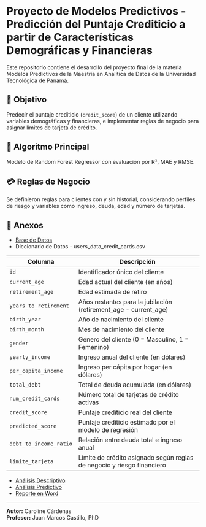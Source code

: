 # Proyecto de Modelos Predictivos - Predicción del Puntaje Crediticio a partir de Características Demográficas y Financieras 

Este repositorio contiene el desarrollo del proyecto final de la materia Modelos Predictivos de la Maestría en Analítica de Datos de la Universidad Tecnológica de Panamá.

## 📌 Objetivo
Predecir el puntaje crediticio (`credit_score`) de un cliente utilizando variables demográficas y financieras, e implementar reglas de negocio para asignar límites de tarjeta de crédito.

## 🧠 Algoritmo Principal
Modelo de Random Forest Regressor con evaluación por R², MAE y RMSE.

## 💳 Reglas de Negocio
Se definieron reglas para clientes con y sin historial, considerando perfiles de riesgo y variables como ingreso, deuda, edad y número de tarjetas.

## 🔗 Anexos
- [Base de Datos](users_data_credit_cards.csv)
- Diccionario de Datos - users_data_credit_cards.csv

| Columna               | Descripción                                                                 |
|-----------------------|------------------------------------------------------------------------------|
| `id`                  | Identificador único del cliente                                              |
| `current_age`         | Edad actual del cliente (en años)                                            |
| `retirement_age`      | Edad estimada de retiro                                                      |
| `years_to_retirement` | Años restantes para la jubilación (retirement_age - current_age)            |
| `birth_year`          | Año de nacimiento del cliente                                                |
| `birth_month`         | Mes de nacimiento del cliente                                                |
| `gender`              | Género del cliente (0 = Masculino, 1 = Femenino)                             |
| `yearly_income`       | Ingreso anual del cliente (en dólares)                                       |
| `per_capita_income`   | Ingreso per cápita por hogar (en dólares)                                    |
| `total_debt`          | Total de deuda acumulada (en dólares)                                        |
| `num_credit_cards`    | Número total de tarjetas de crédito activas                                  |
| `credit_score`        | Puntaje crediticio real del cliente                                          |
| `predicted_score`     | Puntaje crediticio estimado por el modelo de regresión                       |
| `debt_to_income_ratio`| Relación entre deuda total e ingreso anual                                   |
| `limite_tarjeta`      | Límite de crédito asignado según reglas de negocio y riesgo financiero       |

- [Análisis Descriptivo](Proyecto_CreditScore_Limite_Final.ipynb)
- [Análisis Predictivo](Proyecto_CreditScore_Limite_Final.ipynb)
- [Reporte en Word](Reporte_Final_Caroline_Cardenas_Completo.docx)


---
**Autor:** Caroline Cárdenas  
**Profesor:** Juan Marcos Castillo, PhD
